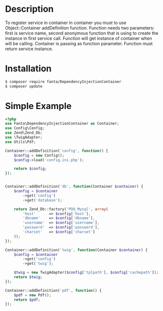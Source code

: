 Description
==============

To register service in container in container you must to use Object::Container addDefinition function. Function needs two parameters: first is service name, second anonymous function that is using to create the instance in first service call. Function will get instance of container when will be calling. Container is passing as function parameter. Function must return service instance.

Installation
===========
```bash
$ composer require fanta/DependencyInjectionContainer
$ composer update
```

Simple Example
=============

````php
<?php
use Fanta\DependencyInjectionContainer as Container;
use Config\Config;
use Zend\Zend_Db;
use \TwigAdapter;
use Utils\Pdf;

Container::addDefinition('config', function() {
    $config = new Config();
    $config->load('config.ini.php');

    return $config;
});


Container::addDefinition('db', function(Container $container) {
    $config = $container
        ->get('config')
        ->get('database');

    return Zend_Db::factory('PDO_Mysql', array(
        'host'      => $config['host'],
        'dbname'    => $config['dbname'],
        'username'  => $config['username'],
        'password'  => $config['password'],
        'charset'   => $config['charset']
    ));
});

Container::addDefinition('twig', function(Container $container) {
    $config = $container
        ->get('config')
        ->get('twig');

    $twig = new TwigAdapter($config['tplpath'], $config['cachepath']);
    return $twig;
});

Container::addDefinition('pdf', function() {
    $pdf = new Pdf();
    return $pdf;
});
````
